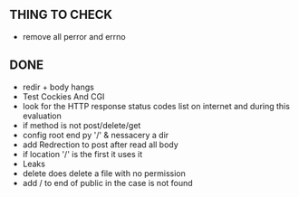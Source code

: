 ## THING TO CHECK
- remove all perror and errno
## DONE
- redir + body hangs
- Test Cockies And CGI
- look for the HTTP response status codes list on internet and during this evaluation
- if method is not post/delete/get 
- config root end py '/' & nessacery a dir
- add Redrection to post after read all body
- if location '/' is the first it uses it
- Leaks
- delete does delete a file with no permission
- add / to end of public in the case is not found
